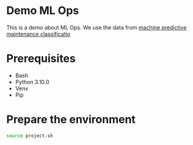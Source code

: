 # Demo ML Ops

This is a demo about ML Ops. We use the data from [machine predictive maintenance classificatio](https://www.kaggle.com/datasets/shivamb/machine-predictive-maintenance-classification)

# Prerequisites

- Bash
- Python 3.10.0
- Venv
- Pip

# Prepare the environment

```bash
source project.sh
```